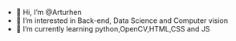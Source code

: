 - 👋 Hi, I’m @Arturhen
- 👀 I’m interested in Back-end, Data Science and Computer vision
- 🌱 I’m currently learning python,OpenCV,HTML,CSS and JS


<!---
Arturhen/Arturhen is a ✨ special ✨ repository because its `README.md` (this file) appears on your GitHub profile.
You can click the Preview link to take a look at your changes.
--->
